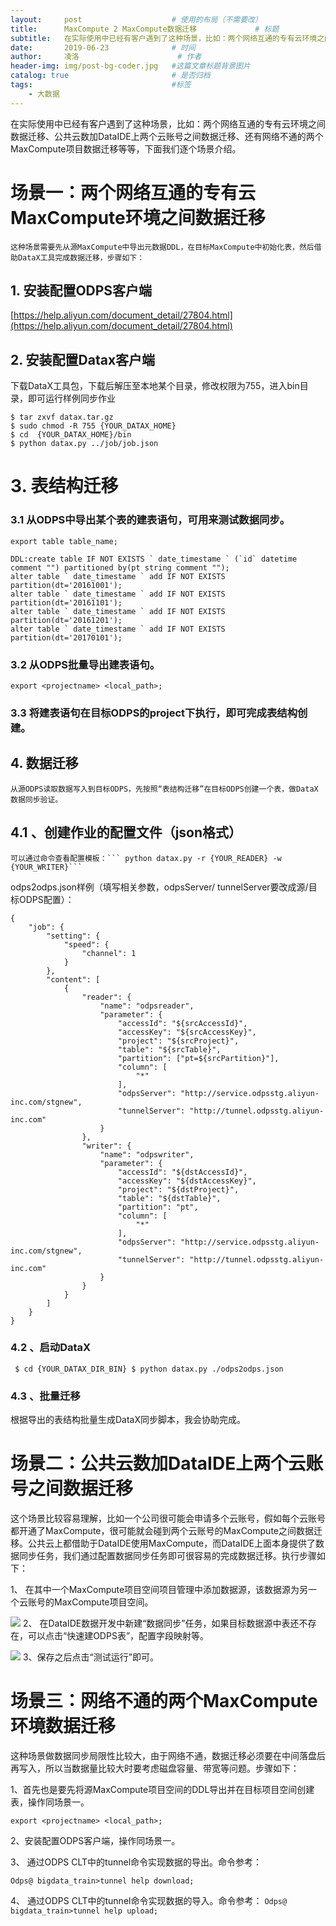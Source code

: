 ```yaml
---
layout:     post   				    # 使用的布局（不需要改）
title:      MaxCompute 2 MaxCompute数据迁移				# 标题 
subtitle:   在实际使用中已经有客户遇到了这种场景，比如：两个网络互通的专有云环境之间数据迁移、公共云数加DataIDE上两个云账号之间数据迁移、还有网络不通的两个MaxCompute项目数据迁移等等，下面我们逐个场景介绍。  #副标题
date:       2019-06-23				# 时间
author:     凌洛 						# 作者
header-img: img/post-bg-coder.jpg	#这篇文章标题背景图片
catalog: true 						# 是否归档
tags:								#标签
    - 大数据
---
```


在实际使用中已经有客户遇到了这种场景，比如：两个网络互通的专有云环境之间数据迁移、公共云数加DataIDE上两个云账号之间数据迁移、还有网络不通的两个MaxCompute项目数据迁移等等，下面我们逐个场景介绍。

# 场景一：两个网络互通的专有云MaxCompute环境之间数据迁移
    
    这种场景需要先从源MaxCompute中导出元数据DDL，在目标MaxCompute中初始化表，然后借助DataX工具完成数据迁移，步骤如下：
## 1. 安装配置ODPS客户端

[https://help.aliyun.com/document_detail/27804.html](https://help.aliyun.com/document_detail/27804.html)

## 2. 安装配置Datax客户端

下载DataX工具包，下载后解压至本地某个目录，修改权限为755，进入bin目录，即可运行样例同步作业
```
$ tar zxvf datax.tar.gz 
$ sudo chmod -R 755 {YOUR_DATAX_HOME} 
$ cd  {YOUR_DATAX_HOME}/bin 
$ python datax.py ../job/job.json
```

# 3.   表结构迁移
### 3.1 从ODPS中导出某个表的建表语句，可用来测试数据同步。
```
export table table_name;

DDL:create table IF NOT EXISTS ` date_timestame ` (`id` datetime comment "") partitioned by(pt string comment "");
alter table ` date_timestame ` add IF NOT EXISTS partition(dt='20161001');
alter table ` date_timestame ` add IF NOT EXISTS partition(dt='20161101');
alter table ` date_timestame ` add IF NOT EXISTS partition(dt='20161201');
alter table ` date_timestame ` add IF NOT EXISTS partition(dt='20170101');
```
### 3.2 从ODPS批量导出建表语句。
```
export <projectname> <local_path>;
```
### 3.3 将建表语句在目标ODPS的project下执行，即可完成表结构创建。

## 4.   数据迁移

    从源ODPS读取数据写入到目标ODPS，先按照“表结构迁移”在目标ODPS创建一个表，做DataX数据同步验证。
## 4.1 、创建作业的配置文件（json格式）

    可以通过命令查看配置模板：``` python datax.py -r {YOUR_READER} -w {YOUR_WRITER}```
odps2odps.json样例（填写相关参数，odpsServer/ tunnelServer要改成源/目标ODPS配置）：
```
{
    "job": {
        "setting": {
            "speed": {
                "channel": 1
            }
        },
        "content": [
            {
                "reader": {
                    "name": "odpsreader",
                    "parameter": {
                        "accessId": "${srcAccessId}",
                        "accessKey": "${srcAccessKey}",
                        "project": "${srcProject}",
                        "table": "${srcTable}",
                        "partition": ["pt=${srcPartition}"],
                        "column": [
                            "*"
                        ],
                        "odpsServer": "http://service.odpsstg.aliyun-inc.com/stgnew",
                        "tunnelServer": "http://tunnel.odpsstg.aliyun-inc.com"
                    }
                },
                "writer": {
                    "name": "odpswriter",
                    "parameter": {
                        "accessId": "${dstAccessId}",
                        "accessKey": "${dstAccessKey}",
                        "project": "${dstProject}",
                        "table": "${dstTable}",
                        "partition": "pt",
                        "column": [
                            "*"
                        ],
                        "odpsServer": "http://service.odpsstg.aliyun-inc.com/stgnew",
                        "tunnelServer": "http://tunnel.odpsstg.aliyun-inc.com"
                    }
                }
            }
        ]
    }
}
```
### 4.2 、启动DataX

``` $ cd {YOUR_DATAX_DIR_BIN} $ python datax.py ./odps2odps.json```

### 4.3 、批量迁移

根据导出的表结构批量生成DataX同步脚本，我会协助完成。

# 场景二：公共云数加DataIDE上两个云账号之间数据迁移

   这个场景比较容易理解，比如一个公司很可能会申请多个云账号，假如每个云账号都开通了MaxCompute，很可能就会碰到两个云账号的MaxCompute之间数据迁移。公共云上都借助于DataIDE使用MaxCompute，而DataIDE上面本身提供了数据同步任务，我们通过配置数据同步任务即可很容易的完成数据迁移。执行步骤如下：

1、	在其中一个MaxCompute项目空间项目管理中添加数据源，该数据源为另一个云账号的MaxCompute项目空间。

![](https://oss-weslie.oss-cn-shanghai.aliyuncs.com/%E5%9B%BE%E7%89%87/github%E5%8D%9A%E5%AE%A2%E5%9B%BE/pc1.png)
2、	在DataIDE数据开发中新建“数据同步”任务，如果目标数据源中表还不存在，可以点击“快速建ODPS表”，配置字段映射等。

![](https://oss-weslie.oss-cn-shanghai.aliyuncs.com/%E5%9B%BE%E7%89%87/github%E5%8D%9A%E5%AE%A2%E5%9B%BE/pc2.png)
3、保存之后点击“测试运行”即可。

# 场景三：网络不通的两个MaxCompute环境数据迁移

   这种场景做数据同步局限性比较大，由于网络不通，数据迁移必须要在中间落盘后再写入，所以当数据量比较大时要考虑磁盘容量、带宽等问题。步骤如下：

1、首先也是要先将源MaxCompute项目空间的DDL导出并在目标项目空间创建表，操作同场景一。

```export <projectname> <local_path>;```

2、安装配置ODPS客户端，操作同场景一。

3、	通过ODPS CLT中的tunnel命令实现数据的导出。命令参考：

```Odps@ bigdata_train>tunnel help download;```

4、	通过ODPS CLT中的tunnel命令实现数据的导入。命令参考：
```Odps@ bigdata_train>tunnel help upload;```
